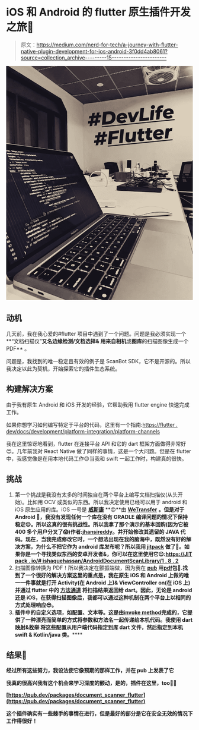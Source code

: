 # iOS 和 Android 的 flutter 原生插件开发之旅🤩

> 原文：<https://medium.com/nerd-for-tech/a-journey-with-flutter-native-plugin-development-for-ios-android-3f0dd4ab8061?source=collection_archive---------15----------------------->

![](img/dcfd8e62aada383f6c4edab8fc84d4e8.png)

## 动机

几天前，我在我心爱的#flutter 项目中遇到了一个问题。问题是我必须实现一个**“文档扫描仪”**又名边缘检测/文档选择& **用来自**相机**或**图库**的扫描图像生成一个 PDF** 。

问题是，我找到的唯一稳定且有效的例子是 ScanBot SDK，它不是开源的。所以我决定以此为契机，开始探索它的插件生态系统。

## 构建解决方案

由于我有原生 Android 和 iOS 开发的经验，它帮助我用 flutter engine 快速完成工作。

如果你想学习如何编写特定于平台的代码，这里有一个指南:[https://flutter . dev/docs/development/platform-integration/platform-channels](https://flutter.dev/docs/development/platform-integration/platform-channels)

我在这里惊讶地看到，flutter 在连接平台 API 和它的 dart 框架方面做得非常好😍。几年前我对 React Native 做了同样的事情，这是一个大问题。但是在 flutter 中，我感觉像是在用本地代码工作😍当我和 swift 一起工作时，构建真的很快。

## 挑战

1.  第一个挑战是我没有太多的时间独自在两个平台上编写文档扫描仪(从头开始)。比如用 OCV 或类似的东西。所以我决定使用已经可以用于 android 和 iOS 原生应用的库。iOS 一号是 [**威斯康**](https://github.com/WeTransfer/WeScan) **😍**由 [**WeTransfer**](https://github.com/WeTransfer/WeScan) **。**但是对于 Android 🥺，我没有发现任何一个库在没有 GRADLE 编译问题的情况下保持稳定😒。所以这真的很有挑战性。所以我拿了那个演示的基本回购(因为它被 400 多个用户分叉了😱)作者:[**jhansireddy**](https://github.com/jhansireddy/AndroidScannerDemo)**。并开始修改其遗留的 JAVA 代码。现在，当我完成修改它时，一个想法出现在我的脑海中，既然没有好的解决方案，为什么不把它作为 android 库发布呢？所以我用 [**jitpack**](https://jitpack.io/#ishaquehassan/AndroidDocumentScanLibrary/1.8.2) **做了🎊。如果你是一个寻找类似东西的安卓开发者&，你可以在这里使用它😉:[https://JIT pack . io/# ishaquehassan/AndroidDocumentScanLibrary/1 . 8 . 2](https://jitpack.io/#ishaquehassan/AndroidDocumentScanLibrary/1.8.2)****
2.  扫描图像转换为 PDF！所以我决定在颤振端做，因为我在 [**pub**](https://pub.dev) 用[**pdf**](https://pub.dev/packages/pdf)**包🥳.找到了一个很好的解决方案这里的重点是，我在原生 iOS 和 Android 上做的唯一一件事就是打开 Activity(在 Android 上)& ViewController on(在 iOS 上)并通过 flutter 中的 [**方法通道**](https://api.flutter.dev/flutter/services/MethodChannel-class.html) 将扫描结果返回给 dart。因此，无论是 android 还是 iOS，在获得扫描图像后，我都可以通过这种机制在两个平台上以相同的方式处理响应😎。**
3.  **插件中的自定义选项，如配置、文本等。这是由[**invoke method**](https://api.flutter.dev/flutter/services/MethodChannel/invokeMethod.html)**完成的，它提供了一种漂亮而简单的方式将参数和方法名一起传递给本机代码。我使用 dart [**映射**](https://api.flutter.dev/flutter/dart-core/Map-class.html)**&[**枚举**](https://dart.dev/guides/language/language-tour#enumerated-types) 将这些配置从用户端代码指定到库 dart 文件，然后指定到本机 swift & Kotlin/java 类。******

## ****结果🤩****

****经过所有这些努力，我设法使它像预期的那样工作，并在 pub 上发表了它****

****我真的很高兴我有这个机会来学习深度的颤动，是的，插件在这里，too🥳🤩****

****[https://pub.dev/packages/document_scanner_flutter](https://pub.dev/packages/document_scanner_flutter)****

****这个插件确实有一些棘手的事情在进行，但是最好的部分是它在安全无效的情况下工作得很好！****